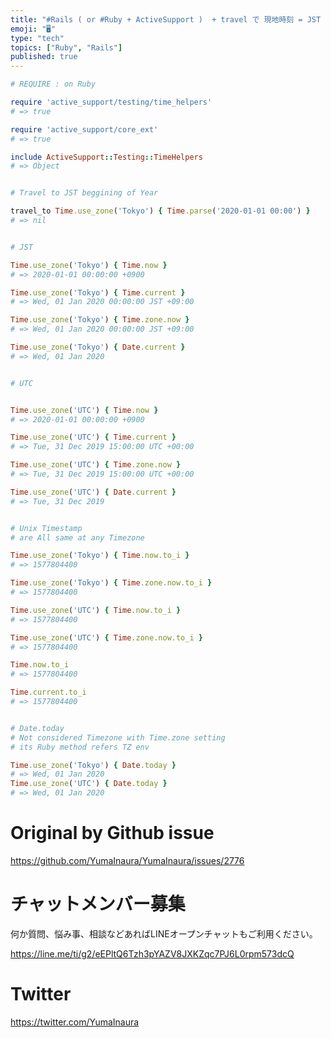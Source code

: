 ```yaml
---
title: "#Rails ( or #Ruby + ActiveSupport )  + travel で 現地時刻 = JST で特定日付に時間を固定"
emoji: "🖥"
type: "tech"
topics: ["Ruby", "Rails"]
published: true
---
```


```rb
# REQUIRE : on Ruby

require 'active_support/testing/time_helpers'
# => true

require 'active_support/core_ext'
# => true

include ActiveSupport::Testing::TimeHelpers
# => Object


# Travel to JST beggining of Year

travel_to Time.use_zone('Tokyo') { Time.parse('2020-01-01 00:00') }
# => nil


# JST

Time.use_zone('Tokyo') { Time.now }
# => 2020-01-01 00:00:00 +0900

Time.use_zone('Tokyo') { Time.current }
# => Wed, 01 Jan 2020 00:00:00 JST +09:00

Time.use_zone('Tokyo') { Time.zone.now }
# => Wed, 01 Jan 2020 00:00:00 JST +09:00

Time.use_zone('Tokyo') { Date.current }
# => Wed, 01 Jan 2020


# UTC


Time.use_zone('UTC') { Time.now }
# => 2020-01-01 00:00:00 +0900

Time.use_zone('UTC') { Time.current }
# => Tue, 31 Dec 2019 15:00:00 UTC +00:00

Time.use_zone('UTC') { Time.zone.now }
# => Tue, 31 Dec 2019 15:00:00 UTC +00:00

Time.use_zone('UTC') { Date.current }
# => Tue, 31 Dec 2019


# Unix Timestamp
# are All same at any Timezone

Time.use_zone('Tokyo') { Time.now.to_i }
# => 1577804400

Time.use_zone('Tokyo') { Time.zone.now.to_i }
# => 1577804400

Time.use_zone('UTC') { Time.now.to_i }
# => 1577804400

Time.use_zone('UTC') { Time.zone.now.to_i }
# => 1577804400

Time.now.to_i
# => 1577804400

Time.current.to_i
# => 1577804400


# Date.today
# Not considered Timezone with Time.zone setting
# its Ruby method refers TZ env

Time.use_zone('Tokyo') { Date.today }
# => Wed, 01 Jan 2020
Time.use_zone('UTC') { Date.today }
# => Wed, 01 Jan 2020

```

# Original by Github issue

https://github.com/YumaInaura/YumaInaura/issues/2776








<!-- Update From Qiita API -->

# チャットメンバー募集


何か質問、悩み事、相談などあればLINEオープンチャットもご利用ください。

https://line.me/ti/g2/eEPltQ6Tzh3pYAZV8JXKZqc7PJ6L0rpm573dcQ





# Twitter


https://twitter.com/YumaInaura


<!-- Update From Qiita API -->


